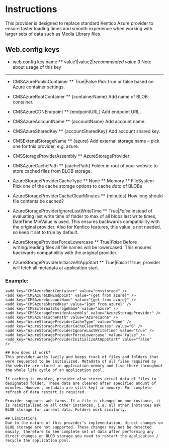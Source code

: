 # Instructions

This provider is designed to replace standard Kentico Azure provider to ensure faster loading times and smooth experience when working with larger sets of data such as Media Library files.

## Web.config keys

* web.config key name
	** value1|value2|*recommended value 3*
	Note about usage of this key
	
---

* CMSAzurePublicContainer
	** True|False
	Pick true or false based on Azure container settings.

* CMSAzureRootContainer
	** {containerName}
	Add name of BLOB container.
	
* CMSAzureCDNEndpoint
	** {endpointURL}
	Add endpoint URL.

* CMSAzureAccountName
	** {accountName}
	Add account name.
	
* CMSAzureSharedKey
	** {accountSharedKey}
	Add account shared key.

* CMSExtenalStorageName
	** {azure}
	Add external storage name – pick one for this provider, e.g. azure.
	
* CMSStorageProviderAssembly
	** AzureStorageProvider

* CMSAzureCachePath
	** {cachePath}
	Folder in root of your website to store cached files from BLOB storage.
	
* AzureStorageProviderCacheType
	** None
	** Memory
	** FileSystem
	Pick one of the cache storage options to cache *data* of BLOBs

* AzureStorageProviderCacheClearMinutes
	** {minutes}
	How long should file contents be cached?

* AzureStorageProviderIgnoreLastWriteTime
	** True|*False*
	Instead of evaluating last write time of folder to max of all blobs last write times, DateTime.MinValue is used. This ensures backwards compatibility with the original provider. Also for Kentico features, this value is not needed, so keep it set to true by default.

* AzureStorageProviderForceLowercase
	** True|*False*
	Before writing/reading files all file names will be lowercased. This ensures backwards compatibility with the original provider.

* AzureStorageProviderInitializeAtAppStart
	** True|*False*
	If true, provider will fetch all metadata at application start.

### Example:
```<add key="CMSAzurePublicContainer" value="true" />
<add key="CMSAzureRootContainer" value="cmsstorage" />
<add key="CMSAzureCDNEndpoint" value="{get from azure}" />
<add key="CMSAzureAccountName" value="{get from azure}" />
<add key="CMSAzureSharedKey" value="{get from azure}" />
<add key="CMSExternalStorageName" value="azure" />
<add key="CMSStorageProviderAssembly" value="AzureStorageProvider" />
<add key="CMSAzureCachePath" value="AzureCache" />
<add key="AzureStorageProviderCacheType" value="None" />
<add key="AzureStorageProviderCacheClearMinutes" value="0" />
<add key="AzureStorageProviderIgnoreLastWriteTime" value="true" />
<add key="AzureStorageProviderForceLowercase" value="false" />
<add key="AzureStorageProviderInitializeAtAppStart" value="false" />```

## How does it work?
This provider works lazily and keeps track of files and folders that were requested to be initialized. Metadata of all files required by the website are stored in application memory and live there throughout the whole life cycle of an application pool.

If caching is enabled, provider also stores actual data of files in designated folder. These data are cleared after specified amount of minutes. However, metadata are still kept in memory. For complete refresh of data restart is required.

Provider supports web farms. If a file is changed on one instance, it is reinitialized on all other instances, i.e. all other instances ask BLOB storage for current data. Folders work similarly.

## Limitations
Due to the nature of this provider’s implementation, direct changes on BLOB storage are not supported. These changes may not be detected easily, therefore to see complete set of data after performing any direct changes on BLOB storage you need to restart the application / recycle the application pool.






